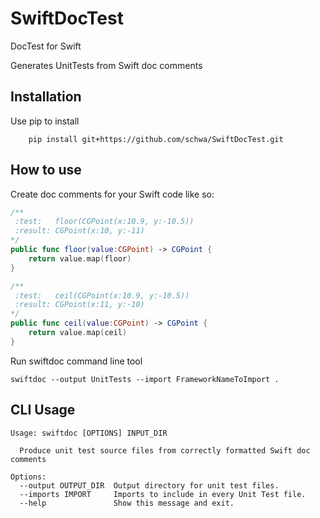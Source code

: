# SwiftDocTest

DocTest for Swift

Generates UnitTests from Swift doc comments

## Installation

Use pip to install

```shell
    pip install git+https://github.com/schwa/SwiftDocTest.git
```

## How to use

Create doc comments for your Swift code like so:

```swift
/**
 :test:   floor(CGPoint(x:10.9, y:-10.5))
 :result: CGPoint(x:10, y:-11)
*/
public func floor(value:CGPoint) -> CGPoint {
    return value.map(floor)
}

/**
 :test:   ceil(CGPoint(x:10.9, y:-10.5))
 :result: CGPoint(x:11, y:-10)
*/
public func ceil(value:CGPoint) -> CGPoint {
    return value.map(ceil)
}
```

Run swiftdoc command line tool

```shell
swiftdoc --output UnitTests --import FrameworkNameToImport .
```

## CLI Usage

```
Usage: swiftdoc [OPTIONS] INPUT_DIR

  Produce unit test source files from correctly formatted Swift doc comments

Options:
  --output OUTPUT_DIR  Output directory for unit test files.
  --imports IMPORT     Imports to include in every Unit Test file.
  --help               Show this message and exit.
```